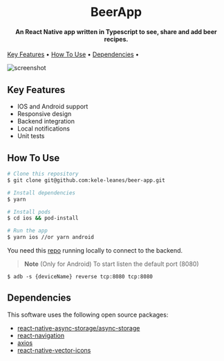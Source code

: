 
<h1 align="center">
  BeerApp
</h1>

<h4 align="center">An React Native app written in Typescript to see, share and add beer recipes.</h4>

<p align="left">
  <a href="#key-features">Key Features</a> •
  <a href="#how-to-use">How To Use</a> •
  <a href="#dependencies">Dependencies</a> •
</p>

![screenshot](url)

## Key Features

* IOS and Android support
* Responsive design
* Backend integration
* Local notifications
* Unit tests

## How To Use

```bash
# Clone this repository
$ git clone git@github.com:kele-leanes/beer-app.git

# Install dependencies
$ yarn

# Install pods
$ cd ios && pod-install

# Run the app
$ yarn ios //or yarn android
```
You need this [repo](https://github.com/holdedlab/frontend-challenge) running locally to connect to the backend.

> **Note**
> (Only for Android)
> To start listen the default port (8080)
```
$ adb -s {deviceName} reverse tcp:8080 tcp:8080
```

## Dependencies

This software uses the following open source packages:

- [react-native-async-storage/async-storage](https://github.com/react-native-async-storage/async-storage)
- [react-navigation](https://reactnavigation.org/)
- [axios](https://github.com/axios/axios)
- [react-native-vector-icons](https://github.com/oblador/react-native-vector-icons)
